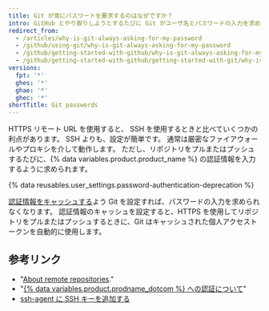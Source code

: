 ```yaml
---
title: Git が常にパスワードを要求するのはなぜですか？
intro: GitHub とやり取りしようとするたびに Git がユーザ名とパスワードの入力を求めてくる場合は、おそらくリポジトリに HTTPS クローン URL を使用しています。
redirect_from:
  - /articles/why-is-git-always-asking-for-my-password
  - /github/using-git/why-is-git-always-asking-for-my-password
  - /github/getting-started-with-github/why-is-git-always-asking-for-my-password
  - /github/getting-started-with-github/getting-started-with-git/why-is-git-always-asking-for-my-password
versions:
  fpt: '*'
  ghes: '*'
  ghae: '*'
  ghec: '*'
shortTitle: Git passwords
---
```


HTTPS リモート URL を使用すると、 SSH を使用するときと比べていくつかの利点があります。 SSH よりも、設定が簡単です。 通常は厳密なファイアウォールやプロキシを介して動作します。 ただし、リポジトリをプルまたはプッシュするたびに、{% data variables.product.product_name %} の認証情報を入力するように求められます。

{% data reusables.user_settings.password-authentication-deprecation %}

[認証情報をキャッシュする](/github/getting-started-with-github/caching-your-github-credentials-in-git)よう Git を設定すれば、パスワードの入力を求められなくなります。 認証情報のキャッシュを設定すると、HTTPS を使用してリポジトリをプルまたはプッシュするときに、Git はキャッシュされた個人アクセストークンを自動的に使用します。

## 参考リンク

- "[About remote repositories](/github/getting-started-with-github/about-remote-repositories)."
- "[{% data variables.product.prodname_dotcom %} への認証について](/github/authenticating-to-github/about-authentication-to-github)"
- [ssh-agent に SSH キーを追加する](/github/authenticating-to-github/generating-a-new-ssh-key-and-adding-it-to-the-ssh-agent#adding-your-ssh-key-to-the-ssh-agent)
